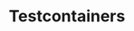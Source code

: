 ---
title: Testcontainers
sections:
  - partial: hero-banner
    title: Unit tests with real dependencies
    description: Testcontainers is an open source framework for providing throwaway, lightweight instances of databases, message brokers, web browsers, or just about anything that can run in a Docker container.
  - partial: code-examples
    small_title: How it works
    title: Test dependencies as code
    description: |
      No more need for mocks or complicated environment configurations. Define your test dependencies as code, then simply run your tests and containers will be created and then deleted.

      With support for many languages and testing frameworks, all you need is Docker.
    examples:
      - id: java
        label: Java
        code: |
          ```
          GenericContainer redis = new GenericContainer("redis:5.0.3-alpine")
              .withExposedPorts(6379);
          ```
      - id: go
        label: Go
        code: |
          ```
          req := testcontainers.ContainerRequest{
              Image:        "redis:5.0.3-alpine",
              ExposedPorts: []string{"6379/tcp"},
              WaitingFor:   wait.ForLog("Ready to accept connections"),
          }
          ```
      - id: dotnet
        label: .NET
        code: |
          ```
          await new TestcontainersBuilder<RedisTestcontainer>()
              .WithDatabase(new RedisTestcontainerConfiguration())
              .Build()
              .StartAsync()
              .ConfigureAwait(false);
          ```
      - id: python
        label: Python
        code: |
          ```
          redis = (
              DockerContainer("redis:5.0.3-alpine")
                  .with_exposed_ports(6379)
          )
          redis.start()
          wait_for_logs(redis, "Ready to accept connections")
          ```
      - id: nodejs
        label: Node.js
        code: |
          ```
          const { GenericContainer, Wait } = require("testcontainers");
          const redis = await new GenericContainer("redis:5.0.3-alpine")
              .withExposedPorts(6379)
              .withWaitStrategy(Wait.forLogMessage("Ready to accept connections"))
              .start();
          ```
      - id: rust
        label: Rust
        code: |
          ```
          let docker = clients::Cli::default();
          let redis = docker.run(redis::Redis::default());
          ```
  - partial: icon-columns
    small_title: Use cases
    title: How Testcontainers can help you
    columns:
      - icon: /images/icons/database.svg
        title: Data access layer integration tests
        description: |
          Use a containerized instance of your database to test your data access layer code for complete compatibility, without requiring a complex setup on developer machines. Trust that your tests will always start with a known state.
      - icon: /images/icons/browser.svg
        title: UI/Acceptance tests
        description: |
          Use containerized web browsers, compatible with Selenium, to run automated UI tests. Each test gets a fresh, clean instance of the browser, without having to worry about variations in plugins or required updates.
      - icon: /images/icons/puzzle.svg
        title: Application integration tests
        description: |
          Run your application in a short-lived test mode with dependencies, such as databases, message queues or web servers, to give you a rich interactive and explorative testing environment.
  - partial: supported-languages
    small_title: Get started
    title: Supported Languages
    description: |
      There are implementations of Testcontainers in all of your favorite languages. Click through to read their specific documentation.
    languages:
      - logo: /images/language-logos/java.svg
        label: Java
        link: https://testcontainers.org
      - logo: /images/language-logos/go.svg
        label: Go
        link: https://golang.testcontainers.org/
      - logo: /images/language-logos/dotnet.svg
        label: .NET
        link: https://dotnet.testcontainers.org/
      - logo: /images/language-logos/python.svg
        label: Python
        link: https://testcontainers-python.readthedocs.io/en/latest/
      - logo: /images/language-logos/nodejs.svg
        label: Node.js
        link: https://github.com/testcontainers/testcontainers-node/
      - logo: /images/language-logos/rust.svg
        label: Rust
        link: https://docs.rs/testcontainers/latest/testcontainers/
  - partial: company-logos
    small_title: Industry standard
    title: Companies using Testcontainers
    companies:
      - name: Spotify
        logo: /images/company-logos/spotify.svg
        link: https://spotify.com
      - name: JetBrains
        logo: /images/company-logos/jetbrains.svg
        link: https://jetbrains.com
      - name: Netflix
        logo: /images/company-logos/netflix.svg
        link: https://netflix.com
      - name: Uber
        logo: /images/company-logos/uber.svg
        link: https://uber.com
      - name: CapitalOne
        logo: /images/company-logos/capitalone.svg
        link: https://capitalone.com
      - name: Elastic
        logo: /images/company-logos/elastic.svg
        link: https://elastic.com
      - name: Wise
        logo: /images/company-logos/wise.svg
        link: https://wise.com
      - name: Zalando
        logo: /images/company-logos/zalando.svg
        link: https://zalando.com
      - name: Skyscanner
        logo: /images/company-logos/skyscanner.svg
        link: https://skyscanner.com
      - name: Playtika
        logo: /images/company-logos/playtika.svg
        link: https://playtika.com
  - partial: sponsor-credits
    small_title: A huge thankyou to our sponsors
    bronze_sponsors_title: Bronze Sponsors
    donors_title: Donors
    backers_title: Backers
    bronze_sponsors:
      - name: CirrusCI
        logo: /images/sponsor-logos/cirrusci.svg
        link: https://cirrusci.com
      - name: Vivy
        logo: /images/sponsor-logos/vivy.svg
        link: https://vivy.com
      - name: JOOQ
        logo: /images/sponsor-logos/jooq.svg
        link: https://jooq.com
      - name: Backbase
        logo: /images/sponsor-logos/backbase.svg
        link: https://backbase.com
      - name: Elastic
        logo: /images/sponsor-logos/elastic.svg
        link: https://elastic.co
    donors:
      - name: RedHat
        logo: /images/sponsor-logos/redhat.svg
        link: https://redhat.com
      - name: Spotify
        logo: /images/sponsor-logos/spotify.svg
        link: https://spotify.com
      - name: GitHub
        logo: /images/sponsor-logos/github.svg
        link: https://github.com
    backers:
      - name: Philip Riecks
        link: https://github.com/rieckpil
      - name: Karl Heinz Marbaise
        link: https://github.com/khmarbaise
      - name: Sascha Frinken
        link: https://github.com/sascha-frinken
      - name: Christoph Dreis
        link: https://github.com/dreis2211
      - name: Nikita Zhevnitskiy
        link: https://github.com/zhenik
      - name: Bas Stoker
        link: https://github.com/bastoker
      - name: Oleg Nenashev
        link: https://github.com/oleg-nenashev
      - name: Rik Glover
        link: https://github.com/rikglover
      - name: Amitosh Swain Mahapatra
        link: https://github.com/recrsn
      - name: Paris Apostolopoulos
        link: https://opencollective.com/paris-apostolopoulos
---